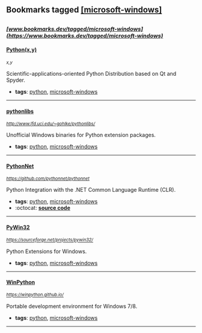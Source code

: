 ## Bookmarks tagged [[microsoft-windows]](https://www.bookmarks.dev?q=[microsoft-windows])

_<sup><sup>[www.bookmarks.dev/tagged/microsoft-windows](https://www.bookmarks.dev/tagged/microsoft-windows)</sup></sup>_
---
#### [Python(x,y)](x,y)
_<sup>x,y</sup>_

Scientific-applications-oriented Python Distribution based on Qt and Spyder.
* **tags**: [python](../tagged/python.md), [microsoft-windows](../tagged/microsoft-windows.md)
---
#### [pythonlibs](http://www.lfd.uci.edu/~gohlke/pythonlibs/)
_<sup>http://www.lfd.uci.edu/~gohlke/pythonlibs/</sup>_

Unofficial Windows binaries for Python extension packages.
* **tags**: [python](../tagged/python.md), [microsoft-windows](../tagged/microsoft-windows.md)
---
#### [PythonNet](https://github.com/pythonnet/pythonnet)
_<sup>https://github.com/pythonnet/pythonnet</sup>_

Python Integration with the .NET Common Language Runtime (CLR).
* **tags**: [python](../tagged/python.md), [microsoft-windows](../tagged/microsoft-windows.md)
* :octocat: **[source code](https://github.com/pythonnet/pythonnet)**
---
#### [PyWin32](https://sourceforge.net/projects/pywin32/)
_<sup>https://sourceforge.net/projects/pywin32/</sup>_

Python Extensions for Windows.
* **tags**: [python](../tagged/python.md), [microsoft-windows](../tagged/microsoft-windows.md)
---
#### [WinPython](https://winpython.github.io/)
_<sup>https://winpython.github.io/</sup>_

Portable development environment for Windows 7/8.
* **tags**: [python](../tagged/python.md), [microsoft-windows](../tagged/microsoft-windows.md)
---
